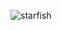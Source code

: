 
![starfish](https://github.com/RVCC-IDMX/my-bot-Sikholiwe132/assets/113280617/2abac9c0-89f8-4c78-a2cc-53f62afdd8fa)
